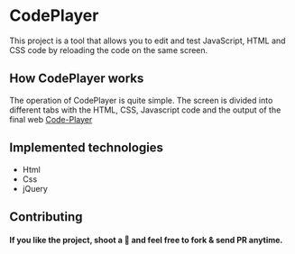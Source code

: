 # CodePlayer
This project is a tool that allows you to edit and test JavaScript, HTML and CSS code by reloading the code on the same screen.
<h2> How CodePlayer works </h2>
The operation of CodePlayer is quite simple. The screen is divided into different tabs with the HTML, CSS, Javascript code and the output of the final web
<a href="https://julibarki.github.io/CodePlayer/index.html">Code-Player</a></li>
<h2> Implemented technologies </h2>
<ul>
<li>Html</li>
<li>Css</li>
<li>jQuery</li>
 </ul>
<h2>Contributing</h2>
<h4>If you like the project, shoot a 🌟 and feel free to fork & send PR anytime.</h4>
